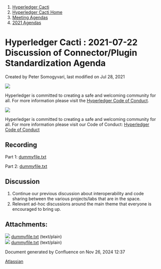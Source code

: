 1. [Hyperledger Cacti](index.html)
2. [Hyperledger Cacti Home](Hyperledger-Cacti-Home_20414469.html)
3. [Meeting Agendas](Meeting-Agendas_20414488.html)
4. [2021 Agendas](2021-Agendas_20414860.html)

# Hyperledger Cacti : 2021-07-22 Discussion of Connector/Plugin Standardization Agenda

Created by Peter Somogyvari, last modified on Jul 28, 2021

![](https://wiki.hyperledger.org/download/attachments/2392771/welcome.png?version=2&modificationDate=1572450107000&api=v2)

Hyperledger is committed to creating a safe and welcoming community for all. For more information please visit the [Hyperledger Code of Conduct](https://lf-hyperledger.atlassian.net/wiki/spaces/HYP/pages/19595281/Hyperledger+Code+of+Conduct).

![](https://wiki.hyperledger.org/download/attachments/29034696/Antitrustnotice.png?version=1&modificationDate=1581695654000&api=v2)

Hyperledger is committed to creating a safe and welcoming community for all. For more information please visit our Code of Conduct: [Hyperledger Code of Conduct](https://lf-hyperledger.atlassian.net/wiki/spaces/HYP/pages/19595281/Hyperledger+Code+of+Conduct)

## Recording

Part 1: [dummyfile.txt](attachments/20415137/20415146.txt)

Part 2: [dummyfile.txt](attachments/20415137/20415146.txt)

## Discussion

1. Continue our previous discussion about interoperability and code sharing between the various projects/labs that are in the space.
2. Relevant ad-hoc discussions around the main theme that everyone is encouraged to bring up.

## Attachments:

![](images/icons/bullet_blue.gif) [dummyfile.txt](attachments/20415137/20415146.txt) (text/plain)  
![](images/icons/bullet_blue.gif) [dummyfile.txt](attachments/20415137/20415145.txt) (text/plain)

Document generated by Confluence on Nov 26, 2024 12:37

[Atlassian](http://www.atlassian.com/)
